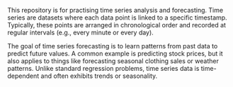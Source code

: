 This repository is for practising time series analysis and forecasting. Time series are datasets where each data point is linked to a specific timestamp. Typically, these points are arranged in chronological order and recorded at regular intervals (e.g., every minute or every day).

The goal of time series forecasting is to learn patterns from past data to predict future values. A common example is predicting stock prices, but it also applies to things like forecasting seasonal clothing sales or weather patterns. Unlike standard regression problems, time series data is time-dependent and often exhibits trends or seasonality.
